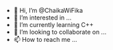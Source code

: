 - 👋 Hi, I’m @ChaikaWiFika
- 👀 I’m interested in ...
- 🌱 I’m currently learning С++
- 💞️ I’m looking to collaborate on ...
- 📫 How to reach me ...

<!---
ChaikaWiFika/ChaikaWiFika is a ✨ special ✨ repository because its `README.md` (this file) appears on your GitHub profile.
You can click the Preview link to take a look at your changes.
--->
